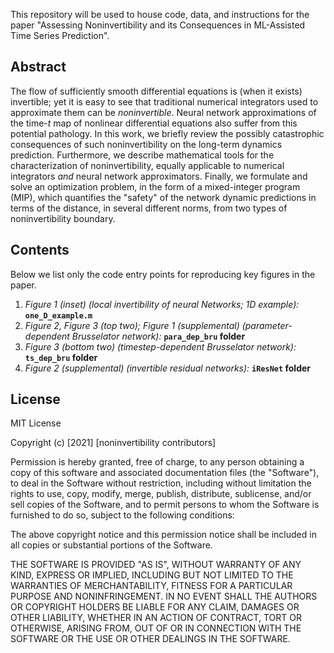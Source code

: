 This repository will be used to house code, data, and instructions for the paper "Assessing Noninvertibility and its Consequences in ML-Assisted
Time Series Prediction".

## Abstract

The flow of sufficiently smooth differential equations is (when it exists) invertible; 
yet it is easy to see that traditional numerical integrators used to approximate them can be *noninvertible*.
Neural network approximations of the time-$t$ map of nonlinear differential equations also suffer from this potential pathology.
In this work, we briefly review the possibly catastrophic consequences of such noninvertibility on the long-term dynamics prediction. Furthermore, we describe mathematical tools for the characterization of noninvertibility, equally applicable to numerical integrators *and* neural network approximators. Finally, we formulate and solve an optimization problem, in the form of a mixed-integer program (MIP), which quantifies the "safety" of the network dynamic predictions in terms of the distance, in several different norms, from two types of noninvertibility boundary.

## Contents
Below we list only the code entry points for reproducing key figures in the paper.

1. _Figure 1 (inset) (local invertibility of neural Networks; 1D example):_ **`one_D_example.m`**
2. _Figure 2, Figure 3 (top two); Figure 1 (supplemental) (parameter-dependent Brusselator network):_ **`para_dep_bru` folder**
3. _Figure 3 (bottom two) (timestep-dependent Brusselator network):_ **`ts_dep_bru` folder** 
4. _Figure 2 (supplemental) (invertible residual networks):_ **`iResNet` folder**

## License

MIT License

Copyright (c) [2021] [noninvertibility contributors]

Permission is hereby granted, free of charge, to any person obtaining a copy
of this software and associated documentation files (the "Software"), to deal
in the Software without restriction, including without limitation the rights
to use, copy, modify, merge, publish, distribute, sublicense, and/or sell
copies of the Software, and to permit persons to whom the Software is
furnished to do so, subject to the following conditions:

The above copyright notice and this permission notice shall be included in all
copies or substantial portions of the Software.

THE SOFTWARE IS PROVIDED "AS IS", WITHOUT WARRANTY OF ANY KIND, EXPRESS OR
IMPLIED, INCLUDING BUT NOT LIMITED TO THE WARRANTIES OF MERCHANTABILITY,
FITNESS FOR A PARTICULAR PURPOSE AND NONINFRINGEMENT. IN NO EVENT SHALL THE
AUTHORS OR COPYRIGHT HOLDERS BE LIABLE FOR ANY CLAIM, DAMAGES OR OTHER
LIABILITY, WHETHER IN AN ACTION OF CONTRACT, TORT OR OTHERWISE, ARISING FROM,
OUT OF OR IN CONNECTION WITH THE SOFTWARE OR THE USE OR OTHER DEALINGS IN THE
SOFTWARE.
